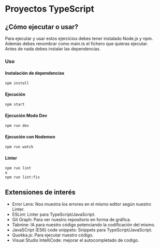 # Proyectos TypeScript

## ¿Cómo ejecutar o usar? 
  Para ejecutar y usar estos ejercicios debes tener instalado Node.js y npm. Además debes renombrar como main.ts el fichero que quieras ejecutar. Antes de nada debes instalar las dependencias.

### Uso
#### Instalación de dependencias
```bash
npm install
```

#### Ejecución
```bash
npm start
```

#### Ejecución Modo Dev
```bash
npm run dev
```

#### Ejecución con Nodemon
```bash
npm run watch
```

#### Linter
```bash
npm run lint
o
npm run lint:fix
```

## Extensiones de interés
- Error Lens: Nos muestra los errores en el mismo editor según nuestro Linter.
- ESLint: Linter para TypeScript/JavaScript.
- Git Graph: Para ver nuestro repositorio en forma de gráfica.
- Tabnine: IA para nuestro código potenciando la codificación del mismo.
- JavaSCript (ES6) code snippets: Snippets para TypeScript/JavaScript.
- Quokka.js: Para ejecutar nuestro código.
- Visual Studio IntelliCode: mejorar el autocompletado de codigo.